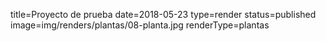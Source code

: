 title=Proyecto de prueba
date=2018-05-23
type=render
status=published
image=img/renders/plantas/08-planta.jpg
renderType=plantas
~~~~~~